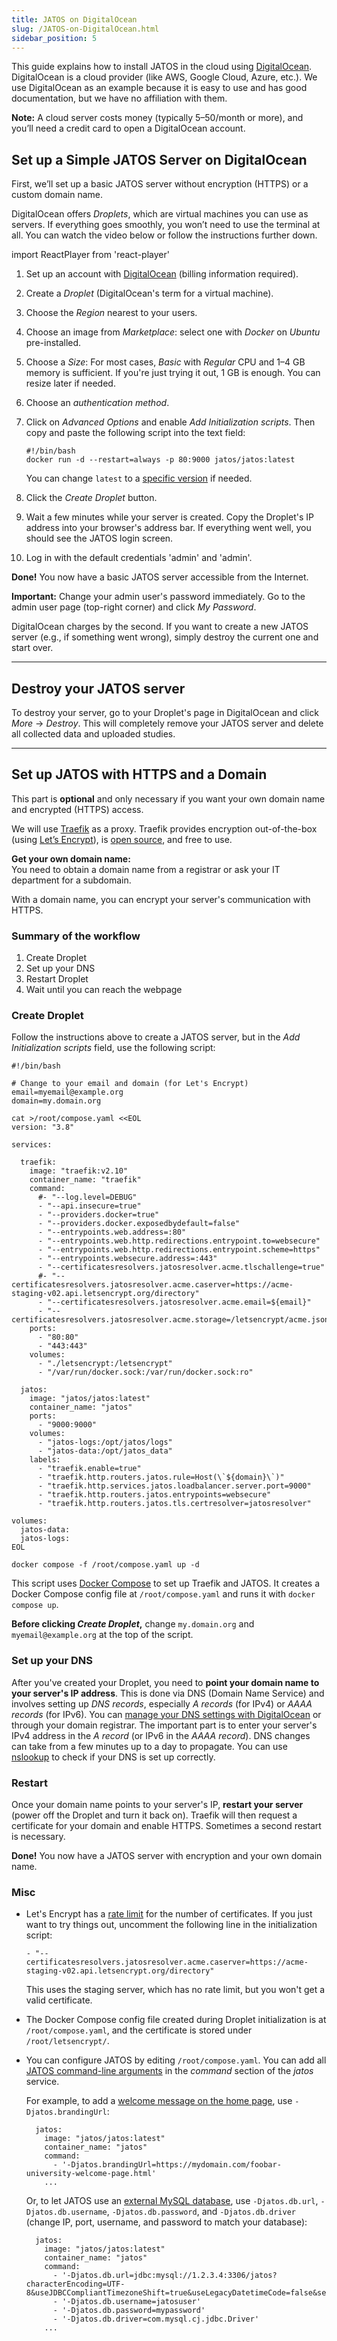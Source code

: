 ```yaml
---
title: JATOS on DigitalOcean
slug: /JATOS-on-DigitalOcean.html
sidebar_position: 5
---
```


This guide explains how to install JATOS in the cloud using [DigitalOcean](https://www.digitalocean.com). DigitalOcean is a cloud provider (like AWS, Google Cloud, Azure, etc.). We use DigitalOcean as an example because it is easy to use and has good documentation, but we have no affiliation with them.

**Note:** A cloud server costs money (typically $5–$50/month or more), and you’ll need a credit card to open a DigitalOcean account.

## Set up a Simple JATOS Server on DigitalOcean

First, we’ll set up a basic JATOS server without encryption (HTTPS) or a custom domain name.

DigitalOcean offers _Droplets_, which are virtual machines you can use as servers. If everything goes smoothly, you won’t need to use the terminal at all. You can watch the video below or follow the instructions further down.

import ReactPlayer from 'react-player'

<ReactPlayer controls width='100%' height='100%' url='/deploy_to_digitalocean_wo_domain_and_encryption.mp4' />

1. Set up an account with [DigitalOcean](https://www.digitalocean.com/) (billing information required).
2. Create a _Droplet_ (DigitalOcean's term for a virtual machine).
3. Choose the _Region_ nearest to your users.
4. Choose an image from _Marketplace_: select one with _Docker_ on _Ubuntu_ pre-installed.
5. Choose a _Size_: For most cases, _Basic_ with _Regular_ CPU and 1–4 GB memory is sufficient. If you're just trying it out, 1 GB is enough. You can resize later if needed.
6. Choose an _authentication method_.
7. Click on _Advanced Options_ and enable _Add Initialization scripts_. Then copy and paste the following script into the text field:

   ```shell
   #!/bin/bash
   docker run -d --restart=always -p 80:9000 jatos/jatos:latest
   ```

   You can change `latest` to a [specific version](https://hub.docker.com/r/jatos/jatos/tags) if needed.

8. Click the _Create Droplet_ button.

9. Wait a few minutes while your server is created. Copy the Droplet's IP address into your browser's address bar. If everything went well, you should see the JATOS login screen.

10. Log in with the default credentials 'admin' and 'admin'.

**Done!** You now have a basic JATOS server accessible from the Internet.

**Important:** Change your admin user's password immediately. Go to the admin user page (top-right corner) and click _My Password_.

DigitalOcean charges by the second. If you want to create a new JATOS server (e.g., if something went wrong), simply destroy the current one and start over.

---

## Destroy your JATOS server

To destroy your server, go to your Droplet's page in DigitalOcean and click _More_ → _Destroy_. This will completely remove your JATOS server and delete all collected data and uploaded studies.

---

## Set up JATOS with HTTPS and a Domain

This part is **optional** and only necessary if you want your own domain name and encrypted (HTTPS) access.

We will use [Traefik](https://github.com/traefik/traefik) as a proxy. Traefik provides encryption out-of-the-box (using [Let’s Encrypt](https://letsencrypt.org/)), is [open source](https://github.com/traefik/traefik), and free to use.

**Get your own domain name:**  
You need to obtain a domain name from a registrar or ask your IT department for a subdomain.

With a domain name, you can encrypt your server's communication with HTTPS.

### Summary of the workflow

1. Create Droplet
2. Set up your DNS
3. Restart Droplet
4. Wait until you can reach the webpage

### Create Droplet

Follow the instructions above to create a JATOS server, but in the _Add Initialization scripts_ field, use the following script:

```shell
#!/bin/bash

# Change to your email and domain (for Let's Encrypt)
email=myemail@example.org
domain=my.domain.org

cat >/root/compose.yaml <<EOL
version: "3.8"

services:

  traefik:
    image: "traefik:v2.10"
    container_name: "traefik"
    command:
      #- "--log.level=DEBUG"
      - "--api.insecure=true"
      - "--providers.docker=true"
      - "--providers.docker.exposedbydefault=false"
      - "--entrypoints.web.address=:80"
      - "--entrypoints.web.http.redirections.entrypoint.to=websecure"
      - "--entrypoints.web.http.redirections.entrypoint.scheme=https"
      - "--entrypoints.websecure.address=:443"
      - "--certificatesresolvers.jatosresolver.acme.tlschallenge=true"
      #- "--certificatesresolvers.jatosresolver.acme.caserver=https://acme-staging-v02.api.letsencrypt.org/directory"
      - "--certificatesresolvers.jatosresolver.acme.email=${email}"
      - "--certificatesresolvers.jatosresolver.acme.storage=/letsencrypt/acme.json"
    ports:
      - "80:80"
      - "443:443"
    volumes:
      - "./letsencrypt:/letsencrypt"
      - "/var/run/docker.sock:/var/run/docker.sock:ro"

  jatos:
    image: "jatos/jatos:latest"
    container_name: "jatos"
    ports:
      - "9000:9000"
    volumes:
      - "jatos-logs:/opt/jatos/logs"
      - "jatos-data:/opt/jatos_data"
    labels:
      - "traefik.enable=true"
      - "traefik.http.routers.jatos.rule=Host(\`${domain}\`)"
      - "traefik.http.services.jatos.loadbalancer.server.port=9000"
      - "traefik.http.routers.jatos.entrypoints=websecure"
      - "traefik.http.routers.jatos.tls.certresolver=jatosresolver"

volumes:
  jatos-data:
  jatos-logs:
EOL

docker compose -f /root/compose.yaml up -d
```

This script uses [Docker Compose](/JATOS-with-Docker-Compose.html) to set up Traefik and JATOS. It creates a Docker Compose config file at `/root/compose.yaml` and runs it with `docker compose up`.

**Before clicking _Create Droplet_,** change `my.domain.org` and `myemail@example.org` at the top of the script.

### Set up your DNS

After you've created your Droplet, you need to **point your domain name to your server's IP address**. This is done via DNS (Domain Name Service) and involves setting up _DNS records_, especially _A records_ (for IPv4) or _AAAA records_ (for IPv6). You can [manage your DNS settings with DigitalOcean](https://www.digitalocean.com/docs/networking/dns/how-to/manage-records/) or through your domain registrar. The important part is to enter your server's IPv4 address in the _A record_ (or IPv6 in the _AAAA record_). DNS changes can take from a few minutes up to a day to propagate. You can use [nslookup](http://www.kloth.net/services/nslookup.php) to check if your DNS is set up correctly.

### Restart

Once your domain name points to your server's IP, **restart your server** (power off the Droplet and turn it back on). Traefik will then request a certificate for your domain and enable HTTPS. Sometimes a second restart is necessary.

**Done!** You now have a JATOS server with encryption and your own domain name.

### Misc

* Let's Encrypt has a [rate limit](https://letsencrypt.org/docs/rate-limits/) for the number of certificates. If you just want to try things out, uncomment the following line in the initialization script:

  ```shell
  - "--certificatesresolvers.jatosresolver.acme.caserver=https://acme-staging-v02.api.letsencrypt.org/directory"
  ```

  This uses the staging server, which has no rate limit, but you won't get a valid certificate.

* The Docker Compose config file created during Droplet initialization is at `/root/compose.yaml`, and the certificate is stored under `/root/letsencrypt/`.

* You can configure JATOS by editing `/root/compose.yaml`. You can add all [JATOS command-line arguments](/JATOS_Configuration.html) in the _command_ section of the _jatos_ service.

  For example, to add a [welcome message on the home page](/JATOS_Configuration.html#welcome-message), use `-Djatos.brandingUrl`:

  ```shell
    jatos:
      image: "jatos/jatos:latest"
      container_name: "jatos"
      command:
        - '-Djatos.brandingUrl=https://mydomain.com/foobar-university-welcome-page.html'
      ...
  ```

  Or, to let JATOS use an [external MySQL database](JATOS-with-MySQL.html), use `-Djatos.db.url`, `-Djatos.db.username`, `-Djatos.db.password`, and `-Djatos.db.driver` (change IP, port, username, and password to match your database):

  ```shell
    jatos:
      image: "jatos/jatos:latest"
      container_name: "jatos"
      command:
        - '-Djatos.db.url=jdbc:mysql://1.2.3.4:3306/jatos?characterEncoding=UTF-8&useJDBCCompliantTimezoneShift=true&useLegacyDatetimeCode=false&serverTimezone=UTC'
        - '-Djatos.db.username=jatosuser'
        - '-Djatos.db.password=mypassword'
        - '-Djatos.db.driver=com.mysql.cj.jdbc.Driver'
      ...
  ```
